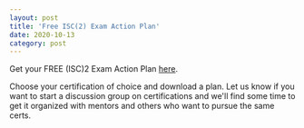```yaml
---
layout: post
title: 'Free ISC(2) Exam Action Plan'
date: 2020-10-13
category: post
---
```


Get your FREE (ISC)2 Exam Action Plan [here](https://lnkd.in/ebW3Cui). 

Choose your certification of choice and download a plan. Let us know if you want to start a discussion group on certifications and we'll find some time to get it organized with mentors and others who want to pursue the same certs.

